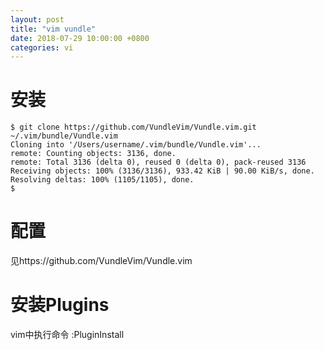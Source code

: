 ```yaml
---
layout: post
title: "vim vundle"
date: 2018-07-29 10:00:00 +0800
categories: vi
---
```

# 安装
```
$ git clone https://github.com/VundleVim/Vundle.vim.git ~/.vim/bundle/Vundle.vim
Cloning into '/Users/username/.vim/bundle/Vundle.vim'...
remote: Counting objects: 3136, done.
remote: Total 3136 (delta 0), reused 0 (delta 0), pack-reused 3136
Receiving objects: 100% (3136/3136), 933.42 KiB | 90.00 KiB/s, done.
Resolving deltas: 100% (1105/1105), done.
$
```

# 配置
见https://github.com/VundleVim/Vundle.vim

# 安装Plugins
vim中执行命令
:PluginInstall

